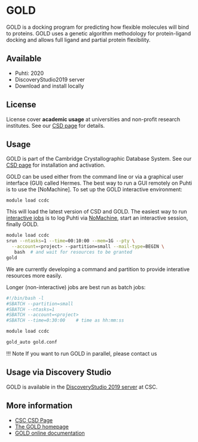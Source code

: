 # GOLD

GOLD is a docking program for predicting how flexible molecules will
bind to proteins. GOLD uses a genetic algorithm methodology for
protein-ligand docking and allows full ligand and partial protein
flexibility.

## Available
-  Puhti: 2020
-  DiscoveryStudio2019 server
-  Download and install locally

## License

License cover **academic usage** at universities
and non-profit research institutes. See our [CSD page](csd.md)
for details.

## Usage

GOLD is part of the Cambridge Crystallographic Database System.
See our [CSD page](csd.md) for installation and activation.

GOLD can be used either from the command line or via a graphical user
interface (GUI) called Hermes. The best way to run a GUI remotely
on Puhti is to use the [NoMachine]. To set up
the GOLD interactive environment:

`module load ccdc`

This will load the latest version of CSD and GOLD. The easiest way to run
[interactive jobs](../computing/running/interactive-usage.md) is to log
Puhti via [NoMachine](nomachine.md), start an
interactive session, finally GOLD.

```bash
module load ccdc
srun --ntasks=1 --time=00:10:00 --mem=1G --pty \
  --account=<project> --partition=small --mail-type=BEGIN \
   bash  # and wait for resources to be granted
gold
```

We are currently developing a command and partition to provide interative resources more easily.

Longer (non-interactive) jobs are best run as batch jobs:

```bash
#!/bin/bash -l
#SBATCH --partition=small
#SBATCH --ntasks=1
#SBATCH --account=<project>
#SBATCH --time=0:30:00    # time as hh:mm:ss

module load ccdc

gold_auto gold.conf
```

!!! Note
    If you want to run GOLD in parallel, please contact us

## Usage via Discovery Studio

GOLD is available in the [DiscoveryStudio 2019 server] at
CSC.

## More information

-   [CSC CSD Page](csd.md)
-   [The GOLD homepage]
-   [GOLD online documentation]

  [DiscoveryStudio 2019 server]: http://dstudio19.csc.fi:9944/DS/
  [The GOLD homepage]: http://www.ccdc.cam.ac.uk/solutions/csd-discovery/components/gold/
  [GOLD online documentation]: http://www.ccdc.cam.ac.uk/support-and-resources/ccdcresources/gold.pdf
